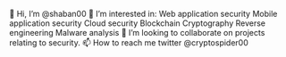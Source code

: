 👋 Hi, I’m @shaban00
    👀 I’m interested in:
        Web application security
        Mobile application security
        Cloud security
        Blockchain
        Cryptography
        Reverse engineering
        Malware analysis
    💞️ I’m looking to collaborate on projects relating to security.
    📫 How to reach me twitter @cryptospider00


